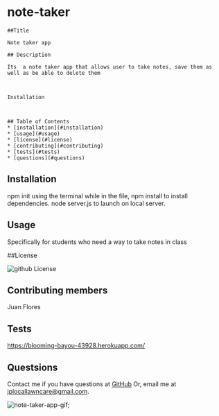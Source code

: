 # note-taker



    ##Title
     
    Note taker app

    ## Description

    Its  a note taker app that allows user to take notes, save them as well as be able to delete them

    

    Installation



    ## Table of Contents
    * [installation](#installation)
    * [usage](#usage)
    * [license](#license)
    * [contributing](#contributing)
    * [tests](#tests)
    * [questions](#questions)
    

  ## Installation
  
  npm init using the terminal while in the file, npm install to install dependencies.  node server.js to launch on local server.

  ## Usage

  Specifically for students who need a way to take notes in class

  ##License

  ![github License](https://img.shields.io/badge/licence--red.svg)

  ## Contributing members
  Juan Flores

  ## Tests
  https://blooming-bayou-43928.herokuapp.com/

  ## Questsions

  Contact me if you have questions at [GitHub](hittp:github.com/EASYMAK777) Or, email me at jplocallawncare@gmail.com.



![note-taker-app-gif](./img/note-taker.gif);

    

    